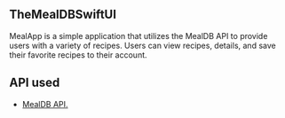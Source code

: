 ## TheMealDBSwiftUI
MealApp is a simple application that utilizes the MealDB API to provide users with a variety of recipes. Users can view recipes, details, and save their favorite recipes to their account.

## API used
- [MealDB API.](https://www.themealdb.com/api.php)
